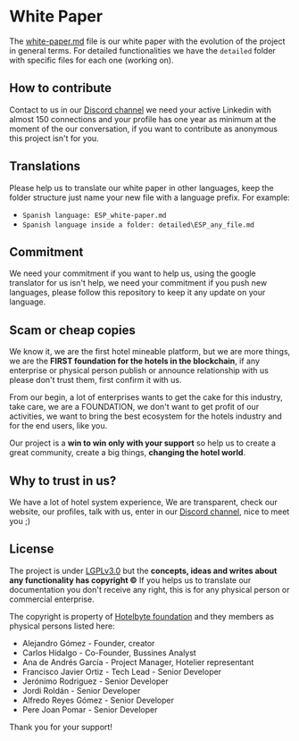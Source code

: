 # White Paper
The [white-paper.md](https://github.com/hotelbyte/whitepaper/blob/master/white-paper.md) file is our white paper with the evolution of the project in general terms. For detailed functionalities we have the `detailed` folder with specific files for each one (working on).

## How to contribute
Contact to us in our [Discord channel](https://discord.gg/P5tcha3) we need your active Linkedin with almost 150 connections and your profile has one year as minimum at the moment of the our conversation, if you want to contribute as anonymous this project isn't for you.

## Translations
Please help us to translate our white paper in other languages, keep the folder structure just name your new file with a language prefix.
For example:
+ `Spanish language: ESP_white-paper.md`
+ `Spanish language inside a folder: detailed\ESP_any_file.md`

## Commitment
We need your commitment if you want to help us, using the google translator for us isn't help, we need your commitment if you push new languages, please follow this repository to keep it any update on your language.

## Scam or cheap copies
We know it, we are the first hotel mineable platform, but we are more things, we are the **FIRST foundation for the hotels in the blockchain**, if any enterprise or physical person publish or announce relationship with us please don't trust them, first confirm it with us.

From our begin, a lot of enterprises wants to get the cake for this industry, take care, we are a FOUNDATION, we don't want to get profit of our activities, we want to bring the best ecosystem for the hotels industry and for the end users, like you.

Our project is a **win to win only with your support** so help us to create a great community, create a big things, **changing the hotel world**.

## Why to trust in us?
We have a lot of hotel system experience, We are transparent, check our website, our profiles, talk with us, enter in our [Discord channel](https://discord.gg/P5tcha3), nice to meet you ;)

## License
The project is under [LGPLv3.0](https://www.gnu.org/licenses/lgpl-3.0.en.html) but the **concepts, ideas and writes about any functionality has copyright ©** 
If you helps us to translate our documentation you don't receive any right, this is for any physical person or commercial enterprise.

The copyright is property of [Hotelbyte foundation](https://hotelbyte.org) and they members as physical persons listed here:
+ Alejandro Gómez - Founder, creator
+ Carlos Hidalgo - Co-Founder, Bussines Analyst
+ Ana de Andrés García - Project Manager, Hotelier representant
+ Francisco Javier Ortiz - Tech Lead - Senior Developer
+ Jerónimo Rodriguez - Senior Developer
+ Jordi Roldán - Senior Developer
+ Alfredo Reyes Gómez - Senior Developer
+ Pere Joan Pomar - Senior Developer

Thank you for your support!
